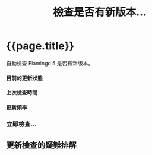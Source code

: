 ﻿---
title: 檢查是否有新版本...
---

# {{page.title}}
自動檢查 Flamingo 5 是否有新版本。

#### 目前的更新狀態

#### 上次檢查時間

#### 更新頻率

### 立即檢查...

## 更新檢查的疑難排解
